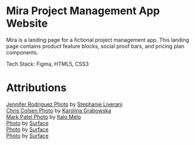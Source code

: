 # Mira Project Management App Website

Mira is a landing page for a fictional project management app. This landing page contains product feature blocks, social proof bars, and pricing plan components.

Tech Stack: Figma, HTML5, CSS3

# Attributions

[Jennifer Rodriguez Photo](https://unsplash.com/photos/Zz5LQe-VSMY) by [Stephanie Liverani](https://unsplash.com/@steph)<br/>
[Chris Colsen Photo](https://www.pexels.com/photo/man-in-white-and-black-striped-shirt-with-black-framed-eyeglasses-6333501/) by [Karolina Grabowska](https://www.pexels.com/@karolina-grabowska)<br/>
[Mark Patel Photo](https://www.pexels.com/photo/portrait-photo-of-smiling-man-with-his-arms-crossed-standing-in-front-of-white-wall-2379004/) by [Italo Melo](https://www.pexels.com/@italo-melo-881954)<br/>
[Photo](https://unsplash.com/photos/XdWkFaHI97c) by [Surface](https://unsplash.com/@surface)<br/>
[Photo](https://unsplash.com/photos/hcJ713eJ0Oc) by [Surface](https://unsplash.com/@surface)<br/>
[Photo](https://unsplash.com/photos/ZlJmOUFRBfQ) by [Surface](https://unsplash.com/@surface)<br/>

